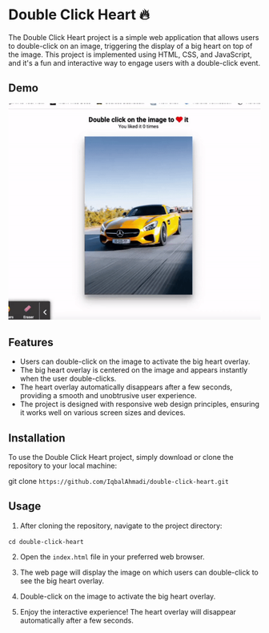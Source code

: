 # Double Click Heart 🔥

The Double Click Heart project is a simple web application that allows users to double-click on an image, triggering the display of a big heart on top of the image. This project is implemented using HTML, CSS, and JavaScript, and it's a fun and interactive way to engage users with a double-click event.

## Demo

![demo](./assets/Demo.gif)

## Features

- Users can double-click on the image to activate the big heart overlay.
- The big heart overlay is centered on the image and appears instantly when the user double-clicks.
- The heart overlay automatically disappears after a few seconds, providing a smooth and unobtrusive user experience.
- The project is designed with responsive web design principles, ensuring it works well on various screen sizes and devices.

## Installation

To use the Double Click Heart project, simply download or clone the repository to your local machine:

git clone `https://github.com/IqbalAhmadi/double-click-heart.git`

## Usage

1. After cloning the repository, navigate to the project directory:

`cd double-click-heart`

2. Open the `index.html` file in your preferred web browser.

3. The web page will display the image on which users can double-click to see the big heart overlay.

4. Double-click on the image to activate the big heart overlay.

5. Enjoy the interactive experience! The heart overlay will disappear automatically after a few seconds.
